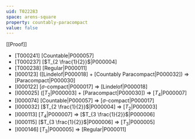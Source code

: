 ```yaml
---
uid: T022283
space: arens-square
property: countably-paracompact
value: false
---
```

[[Proof]]

* [T000241] [Countable|P000057]
* [T000237] [$T_{2 \frac{1}{2}}$|P000004]
* [T000238] [Regular|P000011]
* [I000123] ([Lindelof|P000018] + [Countably Paracompact|P000032]) => [Paracompact|P000030]
* [I000122] [$\sigma$-compact|P000017] => [Lindelof|P000018]
* [I000025] ([$T_2$|P000003] + [Paracompact|P000030]) => [$T_4$|P000007]
* [I000074] [Countable|P000057] => [$\sigma$-compact|P000017]
* [I000032] [$T_{2 \frac{1}{2}}$|P000004] => [$T_2$|P000003]
* [I000113] [$T_4$|P000007] => [$T_{3 \frac{1}{2}}$|P000006]
* [I000115] [$T_{3 \frac{1}{2}}$|P000006] => [$T_3$|P000005]
* [I000146] [$T_3$|P000005] => [Regular|P000011]

